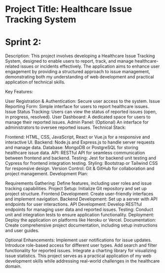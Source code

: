# Project Title: Healthcare Issue Tracking System
# Sprint 2: 

Description: This project involves developing a Healthcare Issue Tracking System, designed to enable users to report, track, and manage healthcare-related issues or incidents effectively. The application aims to enhance user engagement by providing a structured approach to issue management, demonstrating both my understanding of web development and practical application of technical skills.

Key Features:

User Registration & Authentication: Secure user access to the system.
Issue Reporting Form: Simple interface for users to report healthcare issues.
Issue Status Tracking: Users can view the status of reported issues (open, in progress, resolved).
User Dashboard: A dedicated space for users to manage their reported issues.
Admin Panel: (Optional) An interface for administrators to oversee reported issues.
Technical Stack:

Frontend: HTML, CSS, JavaScript, React or Vue.js for a responsive and interactive UI.
Backend: Node.js and Express.js to handle server requests and manage data.
Database: MongoDB or PostgreSQL for storing healthcare issue data.
API: RESTful API for seamless communication between frontend and backend.
Testing: Jest for backend unit testing and Cypress for frontend integration testing.
Styling: Bootstrap or Tailwind CSS for responsive design.
Version Control: Git & GitHub for collaboration and project management.
Development Plan:

Requirements Gathering: Define features, including user roles and issue tracking capabilities.
Project Setup: Initialize Git repository and set up project structure.
Frontend Development: Create user-friendly interfaces and implement navigation.
Backend Development: Set up a server with API endpoints for user interactions.
API Development: Develop RESTful endpoints for managing user data and reported issues.
Testing: Conduct unit and integration tests to ensure application functionality.
Deployment: Deploy the application on platforms like Heroku or Vercel.
Documentation: Create comprehensive project documentation, including setup instructions and user guides.

Optional Enhancements:
Implement user notifications for issue updates.
Introduce role-based access for different user types.
Add search and filter functionality for reported issues.
Integrate a charting library for visualizing issue statistics.
This project serves as a practical application of my web development skills while addressing real-world challenges in the healthcare domain.
